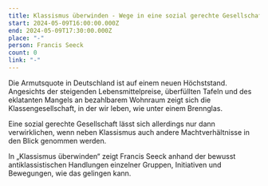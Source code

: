 ```yaml
---
title: Klassismus überwinden - Wege in eine sozial gerechte Gesellschaft
start: 2024-05-09T16:00:00.000Z
end: 2024-05-09T17:30:00.000Z
place: "-"
person: Francis Seeck
count: 0
link: "-"
---
```

<!--StartFragment-->

Die Armutsquote in Deutschland ist auf einem neuen Höchststand. Angesichts der steigenden Lebensmittelpreise, überfüllten Tafeln und des eklatanten Mangels an bezahlbarem Wohnraum zeigt sich die Klassengesellschaft, in der wir leben, wie unter einem Brennglas.

Eine sozial gerechte Gesellschaft lässt sich allerdings nur dann verwirklichen, wenn neben Klassismus auch andere Machtverhältnisse in den Blick genommen werden.

In „Klassismus überwinden“ zeigt Francis Seeck anhand der bewusst antiklassistischen Handlungen einzelner Gruppen, Initiativen und Bewegungen, wie das gelingen kann.

<!--EndFragment-->